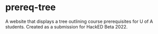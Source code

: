# prereq-tree
A website that displays a tree outlining course prerequisites for U of A students. Created as a submission for HackED Beta 2022.
